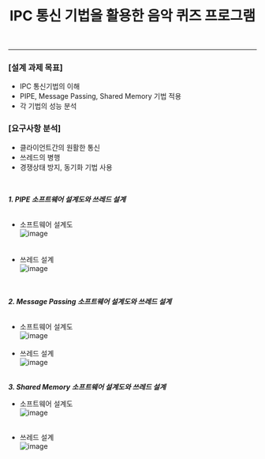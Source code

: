 
<br>
<h1 align="center"> IPC 통신 기법을 활용한 음악 퀴즈 프로그램 </h1>
<br>

---
### [설계 과제 목표]
* IPC 통신기법의 이해
* PIPE, Message Passing, Shared Memory 기법 적용
* 각 기법의 성능 분석
 
### [요구사항 분석]
* 클라이언트간의 원활한 통신
* 쓰레드의 병행
* 경쟁상태 방지, 동기화 기법 사용
<br/>

***1. PIPE 소프트웨어 설계도와 쓰레드 설계***  
<br/>
- 소프트웨어 설계도  <br/>
![image](https://github.com/Jiwoon22/Advanced-IPC-Network-Project/assets/51106092/f060416c-d1b4-44de-ba8a-2996a8c8a1c3)    
<br/><br/>
- 쓰레드 설계  <br/>
![image](https://github.com/Jiwoon22/Advanced-IPC-Network-Project/assets/51106092/b8ec9951-974a-4ebe-aea5-dd4bd544ba9b)    
<br/><br/>





***2. Message Passing 소프트웨어 설계도와 쓰레드 설계***  
<br/>
- 소프트웨어 설계도  <br/>
![image](https://github.com/Jiwoon22/Advanced-IPC-Network-Project/assets/51106092/e85a751c-b657-4da6-9184-ad8aa304bc80)
<br/><br/>
- 쓰레드 설계  <br/>
![image](https://github.com/Jiwoon22/Advanced-IPC-Network-Project/assets/51106092/26dd9d18-cdcc-4b9e-9777-09dd993df3cd)
<br/><br/>





***3. Shared Memory 소프트웨어 설계도와 쓰레드 설계*** 
<br/>
- 소프트웨어 설계도  <br/>
![image](https://github.com/Jiwoon22/Advanced-IPC-Network-Project/assets/51106092/d4036171-ea9b-4de4-a79d-1d9a02842ebd)
<br/><br/>

- 쓰레드 설계  <br/>
![image](https://github.com/Jiwoon22/Advanced-IPC-Network-Project/assets/51106092/4a49341e-a7d4-42dd-9124-e3f94ba6b5b3)



